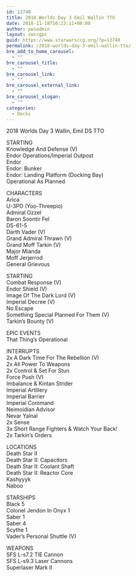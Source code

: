 ```yaml
---
id: 13740
title: 2018 Worlds Day 3 Emil Wallin TTO
date: 2018-11-18T16:23:11+00:00
author: pwsadmin
layout: swccgpc
guid: https://www.starwarsccg.org/?p=13740
permalink: /2018-worlds-day-3-emil-wallin-tto/
bre_add_to_home_carousel:
  - ""
bre_carousel_title:
  - ""
bre_carousel_link:
  - ""
bre_carousel_external_link:
  - ""
bre_carousel_slogan:
  - ""
categories:
  - Decks
---
```

2018 Worlds Day 3 Wallin, Emil DS TTO

STARTING  
Knowledge And Defense (V)  
Endor Operations/Imperial Outpost  
Endor  
Endor: Bunker  
Endor: Landing Platform (Docking Bay)  
Operational As Planned

CHARACTERS  
Arica  
U-3PO (Yoo-Threepio)  
Admiral Ozzel  
Baron Soontir Fel  
DS-61-5  
Darth Vader (V)  
Grand Admiral Thrawn (V)  
Grand Moff Tarkin (V)  
Major Mianda  
Moff Jerjerrod  
General Grievous

STARTING  
Combat Response (V)  
Endor Shield (V)  
Image Of The Dark Lord (V)  
Imperial Decree (V)  
No Escape  
Something Special Planned For Them (V)  
Tarkin&#8217;s Bounty (V)

EPIC EVENTS  
That Thing&#8217;s Operational

INTERRUPTS  
2x A Dark Time For The Rebellion (V)  
2x All Power To Weapons  
2x Control & Set For Stun  
Force Push (V)  
Imbalance & Kintan Strider  
Imperial Artillery  
Imperial Barrier  
Imperial Command  
Neimoidian Advisor  
Nevar Yalnal  
2x Sense  
3x Short Range Fighters & Watch Your Back!  
2x Tarkin&#8217;s Orders

LOCATIONS  
Death Star II  
Death Star II: Capacitors  
Death Star II: Coolant Shaft  
Death Star II: Reactor Core  
Kashyyyk  
Naboo

STARSHIPS  
Black 5  
Colonel Jendon In Onyx 1  
Saber 1  
Saber 4  
Scythe 1  
Vader&#8217;s Personal Shuttle (V)

WEAPONS  
SFS L-s7.2 TIE Cannon  
SFS L-s9.3 Laser Cannons  
Superlaser Mark II